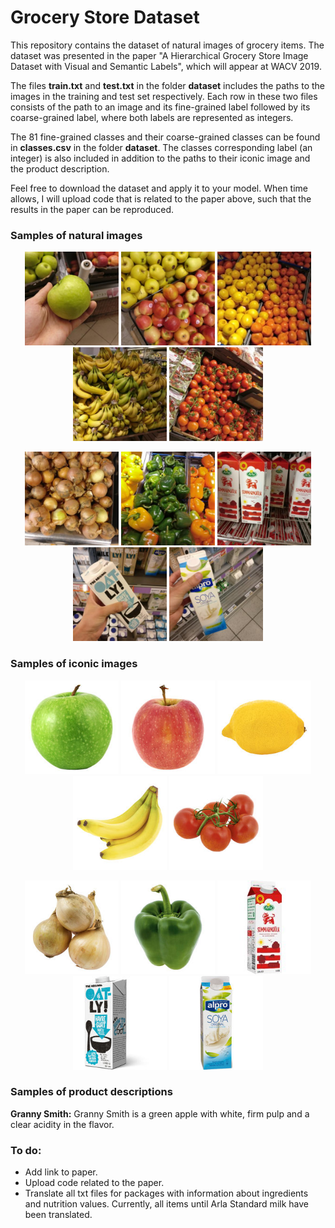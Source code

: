 # Grocery Store Dataset

This repository contains the dataset of natural images of grocery items. The dataset was presented in the paper "A Hierarchical Grocery Store Image Dataset with Visual and Semantic Labels", which will appear at WACV 2019.

The files **train.txt** and **test.txt** in the folder **dataset** includes the paths to the images in the training and test set respectively. Each row in these two files consists of the path to an image and its fine-grained label followed by its coarse-grained label, where both labels are represented as integers. 

The 81 fine-grained classes and their coarse-grained classes can be found in **classes.csv** in the folder **dataset**. The classes corresponding label (an integer) is also included in addition to the paths to their iconic image and the product description. 

Feel free to download the dataset and apply it to your model. When time allows, I will upload code that is related to the paper above, such that the results in the paper can be reproduced.  

### Samples of natural images

<p align="center">
  <img src="/sample_images/natural/Granny-Smith.jpg" width="150" title="hover text">
  <img src="/sample_images/natural/Pink-Lady.jpg" width="150" title="hover text">
  <img src="/sample_images/natural/Lemon.jpg" width="150" title="hover text">
  <img src="/sample_images/natural/Banana.jpg" width="150" title="hover text">
  <img src="/sample_images/natural/Vine-Tomato.jpg" width="150" title="hover text">
</p>
<p align="center">
  <img src="/sample_images/natural/Yellow-Onion.jpg" width="150" title="hover text">
  <img src="/sample_images/natural/Green-Bell-Pepper.jpg" width="150" title="hover text">
  <img src="/sample_images/natural/Arla-Standard-Milk.jpg" width="150" title="hover text">
  <img src="/sample_images/natural/Oatly-Natural-Oatghurt.jpg" width="150" title="hover text">
  <img src="/sample_images/natural/Alpro-Fresh-Soy-Milk.jpg" width="150" title="hover text">
</p>

### Samples of iconic images


<p align="center">
  <img src="/sample_images/iconic/Granny-Smith_Iconic.jpg" width="150" title="hover text">
  <img src="/sample_images/iconic/Pink-Lady_Iconic.jpg" width="150" title="hover text">
  <img src="/sample_images/iconic/Lemon_Iconic.jpg" width="150" title="hover text">
  <img src="/sample_images/iconic/Banana_Iconic.jpg" width="150" title="hover text">
  <img src="/sample_images/iconic/Vine-Tomato_Iconic.jpg" width="150" title="hover text">
</p>
<p align="center">
  <img src="/sample_images/iconic/Yellow-Onion_Iconic.jpg" width="150" title="hover text">
  <img src="/sample_images/iconic/Green-Bell-Pepper_Iconic.jpg" width="150" title="hover text">
  <img src="/sample_images/iconic/Arla-Standard-Milk_Iconic.jpg" width="150" title="hover text">
  <img src="/sample_images/iconic/Oatly-Natural-Oatghurt_Iconic.jpg" width="150" title="hover text">
  <img src="/sample_images/iconic/Alpro-Fresh-Soy-Milk_Iconic.jpg" width="150" title="hover text">
</p>

### Samples of product descriptions

**Granny Smith:** Granny Smith is a green apple with white, firm pulp and a clear acidity in the flavor.


### To do:

* Add link to paper.
* Upload code related to the paper.
* Translate all txt files for packages with information about ingredients and nutrition values. Currently, all items until Arla Standard milk have been translated.

